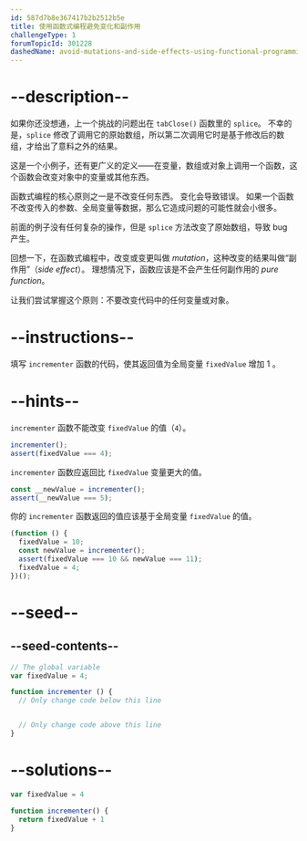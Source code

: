 ```yaml
---
id: 587d7b8e367417b2b2512b5e
title: 使用函数式编程避免变化和副作用
challengeType: 1
forumTopicId: 301228
dashedName: avoid-mutations-and-side-effects-using-functional-programming
---
```


# --description--

如果你还没想通，上一个挑战的问题出在 `tabClose()` 函数里的 `splice`。 不幸的是，`splice` 修改了调用它的原始数组，所以第二次调用它时是基于修改后的数组，才给出了意料之外的结果。

这是一个小例子，还有更广义的定义——在变量，数组或对象上调用一个函数，这个函数会改变对象中的变量或其他东西。

函数式编程的核心原则之一是不改变任何东西。 变化会导致错误。 如果一个函数不改变传入的参数、全局变量等数据，那么它造成问题的可能性就会小很多。

前面的例子没有任何复杂的操作，但是 `splice` 方法改变了原始数组，导致 bug 产生。

回想一下，在函数式编程中，改变或变更叫做 <dfn>mutation</dfn>，这种改变的结果叫做“副作用”（<dfn>side effect</dfn>）。 理想情况下，函数应该是不会产生任何副作用的 <dfn>pure function</dfn>。

让我们尝试掌握这个原则：不要改变代码中的任何变量或对象。

# --instructions--

填写 `incrementer` 函数的代码，使其返回值为全局变量 `fixedValue` 增加 1 。

# --hints--

`incrementer` 函数不能改变 `fixedValue` 的值（`4`）。

```js
incrementer();
assert(fixedValue === 4);
```

`incrementer` 函数应返回比 `fixedValue` 变量更大的值。

```js
const __newValue = incrementer();
assert(__newValue === 5);
```

你的 `incrementer` 函数返回的值应该基于全局变量 `fixedValue` 的值。

```js
(function () {
  fixedValue = 10;
  const newValue = incrementer();
  assert(fixedValue === 10 && newValue === 11);
  fixedValue = 4;
})();
```

# --seed--

## --seed-contents--

```js
// The global variable
var fixedValue = 4;

function incrementer () {
  // Only change code below this line


  // Only change code above this line
}
```

# --solutions--

```js
var fixedValue = 4

function incrementer() {
  return fixedValue + 1
}
```
